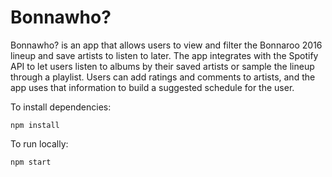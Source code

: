 # Bonnawho?

Bonnawho? is an app that allows users to view and filter the Bonnaroo 2016 lineup and save artists to listen to later. The app integrates with the Spotify API to let users listen to albums by their saved artists or sample the lineup through a playlist. Users can add ratings and comments to artists, and the app uses that information to build a suggested schedule for the user.

To install dependencies:
```
npm install
```
To run locally:
```
npm start
```
